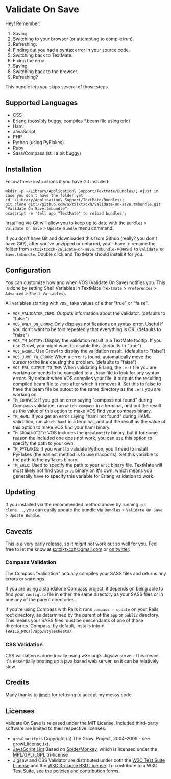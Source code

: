 Validate On Save
================

Hey! Remember:

  1. Saving.
  2. Switching to your browser (or attempting to compile/run).
  3. Refreshing.
  4. Finding out you had a syntax error in your source code.
  5. Switching back to TextMate.
  6. Fixing the error.
  7. Saving.
  8. Switching back to the browser.
  9. Refreshing?

This bundle lets you skips several of those steps.


Supported Languages
-------------------

  * CSS
  * Erlang (possibly buggy, compiles *.beam file using erlc)
  * Haml
  * JavaScript
  * PHP
  * Python (using PyFlakes)
  * Ruby
  * Sass/Compass (still a bit buggy)


Installation
------------

Follow these instructions if you have Git installed:
    
    mkdir -p ~/Library/Application\ Support/TextMate/Bundles/; #just in case you don't have the folder yet
    cd ~/Library/Application\ Support/TextMate/Bundles/;
    git clone git://github.com/sxtxixtxcxh/validate-on-save.tmbundle.git "Validate On Save.tmbundle";
    osascript -e 'tell app "TextMate" to reload bundles';
    
Installing via Git will allow you to keep up to date with the `Bundles` > `Validate On Save` > `Update Bundle` menu command.

If you don't have Git and downloaded this from Github (really? you don't have Git?), after you've unzipped or untarred, you'll have to rename the folder from `sxtxixtxcxh-validate-on-save.tmbundle-#{HASH}` to `Validate On Save.tmbundle`. Double click and TextMate should install it for you.


Configuration
-------------

You can customize how and when VOS (Validate On Save) notifies you. This is done by setting Shell Variables in TextMate (`Textmate` > `Preferences` > `Advanced` > `Shell Variables`).

All variables starting with `VOS_` take values of either "true" or "false".

  * `VOS_VALIDATOR_INFO`: Outputs information about the validator. (defaults to "false")
  * `VOS_ONLY_ON_ERROR`: Only displays notifications on syntax error. Useful if you don't want to be told repeatedly that everything is OK. (defaults to "false")
  * `VOS_TM_NOTIFY`: Display the validation result in a TextMate tooltip. If you use Growl, you might want to disable this. (defaults to "true")
  * `VOS_GROWL`: Use Growl to display the validation result. (defaults to "false")
  * `VOS_JUMP_TO_ERROR`: When a error is found, automatically move the cursor to the line causing the problem. (defaults to "false")
  * `VOS_ERL_OUTPUT_TO_TMP`: When validating Erlang, the `.erl` file you are working on needs to be compiled to a `.beam` file to look for any syntax errors. By default when VOS compiles your file, it outputs the resulting compiled beam file to `/tmp` after which it removes it. Set this to false to have the beam file be outout to the same directory as the `.erl` you are working on.
  * `TM_COMPASS`: If you get an error saying "compass not found" during Compass validation, run `which compass` in a terminal, and put the result as the value of this option to make VOS find your compass binary.
  * `TM_HAML`: If you get an error saying "haml not found" during HAML validation, run `which haml` in a terminal, and put the result as the value of this option to make VOS find your haml binary.
  * `TM_GROWLNOTIFY`: VOS includes the `growlnotify` binary, but if for some reason the included one does not work, you can use this option to specify the path to your own.
  * `TM_PYFLAKES`: If you want to validate Python, you'll need to install PyFlakes (the easiest method is to use macports). Set this variable to the path to the pyflakes binary. 
  * `TM_ERLC`: Used to specify the path to your `erlc` binary file. TextMate will most likely not find your `erlc` binary on it's own, which means you generally have to specify this variable for Erlang validation to work.

Updating
--------

If you installed via the recommended method above by running `git clone...`, you can easily update the bundle via `Bundles` > `Validate On Save` > `Update Bundle`.


Caveats
-------

This is a very early release, so it *might* not work out so well for you. Feel free to let me know at [sxtxixtxcxh@gmail.com][1] or [on twitter][2].

[1]: mailto:sxtxixtxcxh@gmail.com
[2]: http://twitter.com/sxtxixtxcxh

### Compass Validation

The Compass "validation" actually compiles your SASS files and returns any errors or warnings. 

If you are using a standalone Compass project, it depends on being able to find your `config.rb` file in either the same directory as your SASS files *or* in one any of the parent directories. 

If you're using Compass with Rails it runs `compass --update` on your Rails root directory, as determined by the parent of the `app` or `public` directory. This means your SASS files must be descendants of one of those directories. Compass, by default, installs into `#{RAILS_ROOT}/app/stylesheets/`.

### CSS Validation

CSS validation is done locally using w3c.org's Jigsaw server. This means it's essentially booting up a java based web server, so it can be relatively slow.

Credits
-------

Many thanks to [jimeh](http://github.com/jimeh/) for refusing to accept my messy code.

Licenses
--------

Validate On Save is released under the MIT License. Included third-party software are limited to their respective licenses.

  * `growlnotify` is Copyright (c) The Growl Project, 2004-2009 - see [growl_license.txt][growl].
  * [JavaScript Lint][lint] Based on [SpiderMonkey][smonk], which is licensed under the [MPL][mpl]/[GPL][gpl]/[LGPL][lgpl] tri-license
  * Jigsaw and CSS Validator are distributed under both the [W3C Test Suite License][test] and the [W3C 3-clause BSD License][bsd]. To contribute to a W3C Test Suite, see the [policies and contribution forms][policy].

[growl]:  http://github.com/sxtxixtxcxh/validate-on-save.tmbundle/blob/master/Support/bin/growl_license.txt
[lint]:   http://www.jslint.com/
[smonk]:  http://www.mozilla.org/js/spidermonkey/
[mpl]:    http://www.mozilla.org/MPL/MPL-1.1.html
[gpl]:    http://www.gnu.org/copyleft/gpl.html
[lgpl]:   http://www.gnu.org/licenses/lgpl.html
[test]:   http://www.w3.org/Consortium/Legal/2008/04-testsuite-license
[bsd]:    http://www.w3.org/Consortium/Legal/2008/03-bsd-license
[policy]: http://www.w3.org/2004/10/27-testcases